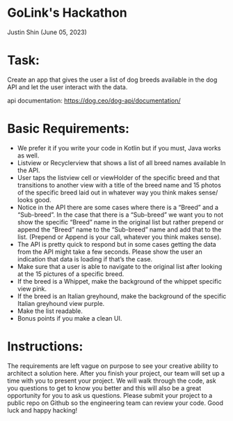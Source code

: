 # GoLink's Hackathon
Justin Shin (June 05, 2023)
# Task: 

Create an app that gives the user a list of dog breeds available in the dog API and let the user interact with the data.

api documentation: https://dog.ceo/dog-api/documentation/

# Basic Requirements:
* We prefer it if you write your code in Kotlin but if you must, Java works as well.
* Listview or Recyclerview that shows a list of all breed names available In the API.
* User taps the listview cell or viewHolder of the specific breed and that transitions to another view with a title of the breed name and 15 photos of the specific breed laid out in whatever way you think makes sense/ looks good.
* Notice in the API there are some cases where there is a “Breed” and a “Sub-breed”. In the case that there is a “Sub-breed” we want you to not show the specific “Breed” name in the original list but rather prepend or append the “Breed” name to the “Sub-breed” name and add that to the list. (Prepend or Append is your call, whatever you think makes sense).
* The API is pretty quick to respond but in some cases getting the data from the API might take a few seconds. Please show the user an indication that data is loading if that’s the case.
* Make sure that a user is able to navigate to the original list after looking at the 15 pictures of a specific breed.
* If the breed is a Whippet, make the background of the whippet specific view pink.
* If the breed is an Italian greyhound, make the background of the specific Italian greyhound view purple.
* Make the list readable.
* Bonus points if you make a clean UI.

# Instructions:

The requirements are left vague on purpose to see your creative ability to architect a solution here. After you finish your project, our team will set up a time with you to present your project. We will walk through the code, ask you questions to get to know you better and this will also be a great opportunity for you to ask us questions. Please submit your project to a public repo on Github so the engineering team can review your code. Good luck and happy hacking!
